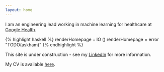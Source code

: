 ```yaml
---
layout: home
---
```


I am an engineering lead working in machine learning for healthcare at [Google Health](https://health.google).

{% highlight haskell %}
renderHomepage :: IO ()
renderHomepage = error "TODO(askham)"
{% endhighlight %}

This site is under construction - see my [LinkedIn](https://linkedin.com/in/harryaskham) for more information.

My CV is available [here](harry_askham_cv_june_2020.pdf).
